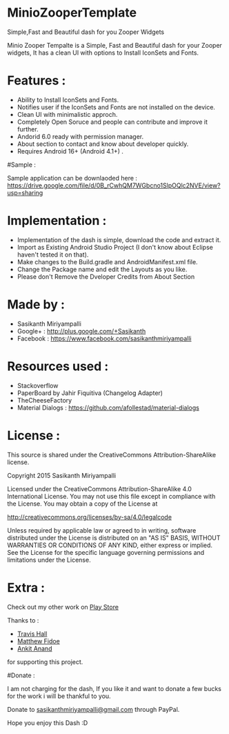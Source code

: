 # MinioZooperTemplate
Simple,Fast and Beautiful dash for you Zooper Widgets

Minio Zooper Tempalte is a Simple, Fast and Beautiful dash for your Zooper widgets, It has a clean UI with options to Install IconSets and Fonts.


# Features :

- Ability to Install IconSets and Fonts.
- Notifies user if the IconSets and Fonts are not installed on the device.
- Clean UI with minimalistic approch.
- Completely Open Soruce and people can contribute and improve it further.
- Andorid 6.0 ready with permission manager.
- About section to contact and know about developer quickly.
- Requires Android 16+ (Android 4.1+) .

#Sample :

Sample application can be downlaoded here : https://drive.google.com/file/d/0B_rCwhQM7WGbcno1SlpOQlc2NVE/view?usp=sharing

# Implementation : 

- Implementation of the dash is simple, download the code and extract it.
- Import as Existing Android Studio Project (I don't know about Eclipse haven't tested it on that).
- Make changes to the Build.gradle and AndroidManifest.xml file.
- Change the Package name and edit the Layouts as you like.
- Please don't Remove the Dveloper Credits from About Section

# Made by :

- Sasikanth Miriyampalli
- Google+ : http://plus.google.com/+Sasikanth
- Facebook : https://www.facebook.com/sasikanthmiriyampalli

# Resources used :

- Stackoverflow
- PaperBoard by Jahir Fiquitiva (Changelog Adapter)
- TheCheeseFactory
- Material Dialogs : https://github.com/afollestad/material-dialogs 

# License :

This source is shared under the CreativeCommons Attribution-ShareAlike license.

Copyright 2015 Sasikanth Miriyampalli

Licensed under the CreativeCommons Attribution-ShareAlike 
4.0 International License. You may not use this file except in compliance 
with the License. You may obtain a copy of the License at

   http://creativecommons.org/licenses/by-sa/4.0/legalcode

Unless required by applicable law or agreed to in writing, software
distributed under the License is distributed on an "AS IS" BASIS,
WITHOUT WARRANTIES OR CONDITIONS OF ANY KIND, either express or implied.
See the License for the specific language governing permissions and
limitations under the License.

# Extra :

Check out my other work on [Play Store](https://play.google.com/store/apps/dev?id=5275044853850385585)

Thanks to :

- [Travis Hall](https://plus.google.com/+TravisHall)
- [Matthew Fidoe](https://plus.google.com/106060406030544183887/)
- [Ankit Anand](https://plus.google.com/+AnkitAnand)

for supporting this project.

#Donate :

I am not charging for the dash, If you like it and want to donate a few bucks for the work i will be thankful to you.

Donate to sasikanthmiriyampalli@gmail.com through PayPal.

Hope you enjoy this Dash :D
